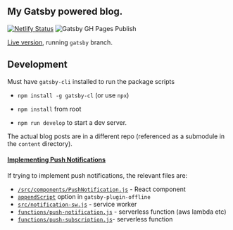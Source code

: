 ## My Gatsby powered blog.

[![Netlify Status](https://api.netlify.com/api/v1/badges/428bfc02-50ae-4481-adf2-50765cddb5f6/deploy-status)](https://app.netlify.com/sites/dshomoye/deploys)
![Gatsby GH Pages Publish](https://github.com/dshomoye/dshomoye.github.io/workflows/Gatsby%20GH%20Pages%20Publish/badge.svg)

[Live version](https://dshomoye.dev), running `gatsby` branch.

## Development
Must have `gatsby-cli` installed to run the package scripts

- `npm install -g gatsby-cl` (or use `npx`)

- `npm install` from root

- `npm run develop` to start a dev server.

The actual blog posts are in a different repo (referenced as a submodule in the `content` directory). 


#### [Implementing Push Notifications](https://dshomoye.dev/gatsby-web-push-notifications)

If trying to implement push notifications, the relevant files are:
- [`/src/components/PushNotification.js`](/src/components/PushNotification.js) - React component 
- [`appendScript`](/gatsby-config.js#L88) option in `gatsby-plugin-offline`
- [`src/notification-sw.js`](src/notification-sw.js) - service worker
- [`functions/push-notification.js`](functions/push-notification.js) - serverless function (aws lambda etc)
- [`functions/push-subscription.js`](functions/push-subscription.js)- serverless function
